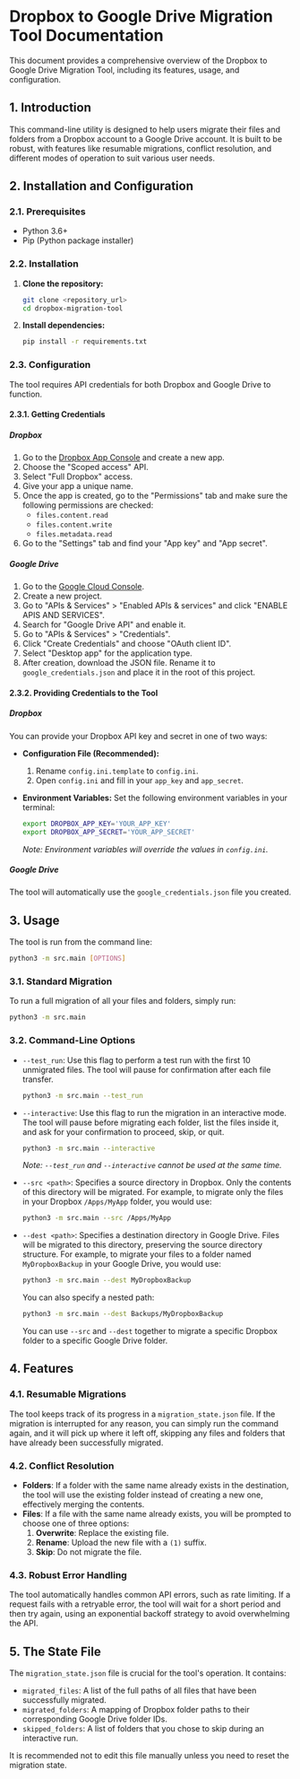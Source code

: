 # Dropbox to Google Drive Migration Tool Documentation

This document provides a comprehensive overview of the Dropbox to Google Drive Migration Tool, including its features, usage, and configuration.

## 1. Introduction

This command-line utility is designed to help users migrate their files and folders from a Dropbox account to a Google Drive account. It is built to be robust, with features like resumable migrations, conflict resolution, and different modes of operation to suit various user needs.

## 2. Installation and Configuration

### 2.1. Prerequisites

*   Python 3.6+
*   Pip (Python package installer)

### 2.2. Installation

1.  **Clone the repository:**
    ```bash
    git clone <repository_url>
    cd dropbox-migration-tool
    ```

2.  **Install dependencies:**
    ```bash
    pip install -r requirements.txt
    ```

### 2.3. Configuration

The tool requires API credentials for both Dropbox and Google Drive to function.

#### 2.3.1. Getting Credentials

##### Dropbox
1. Go to the [Dropbox App Console](https://www.dropbox.com/developers/apps) and create a new app.
2. Choose the "Scoped access" API.
3. Select "Full Dropbox" access.
4. Give your app a unique name.
5. Once the app is created, go to the "Permissions" tab and make sure the following permissions are checked:
    - `files.content.read`
    - `files.content.write`
    - `files.metadata.read`
6. Go to the "Settings" tab and find your "App key" and "App secret".

##### Google Drive
1. Go to the [Google Cloud Console](https://console.cloud.google.com/).
2. Create a new project.
3. Go to "APIs & Services" > "Enabled APIs & services" and click "ENABLE APIS AND SERVICES".
4. Search for "Google Drive API" and enable it.
5. Go to "APIs & Services" > "Credentials".
6. Click "Create Credentials" and choose "OAuth client ID".
7. Select "Desktop app" for the application type.
8. After creation, download the JSON file. Rename it to `google_credentials.json` and place it in the root of this project.

#### 2.3.2. Providing Credentials to the Tool

##### Dropbox
You can provide your Dropbox API key and secret in one of two ways:

*   **Configuration File (Recommended):**
    1.  Rename `config.ini.template` to `config.ini`.
    2.  Open `config.ini` and fill in your `app_key` and `app_secret`.

*   **Environment Variables:**
    Set the following environment variables in your terminal:
    ```bash
    export DROPBOX_APP_KEY='YOUR_APP_KEY'
    export DROPBOX_APP_SECRET='YOUR_APP_SECRET'
    ```
    *Note: Environment variables will override the values in `config.ini`.*

##### Google Drive
The tool will automatically use the `google_credentials.json` file you created.

## 3. Usage

The tool is run from the command line:

```bash
python3 -m src.main [OPTIONS]
```

### 3.1. Standard Migration

To run a full migration of all your files and folders, simply run:

```bash
python3 -m src.main
```

### 3.2. Command-Line Options

*   `--test_run`: Use this flag to perform a test run with the first 10 unmigrated files. The tool will pause for confirmation after each file transfer.

    ```bash
    python3 -m src.main --test_run
    ```

*   `--interactive`: Use this flag to run the migration in an interactive mode. The tool will pause before migrating each folder, list the files inside it, and ask for your confirmation to proceed, skip, or quit.

    ```bash
    python3 -m src.main --interactive
    ```

    *Note: `--test_run` and `--interactive` cannot be used at the same time.*

*   `--src <path>`: Specifies a source directory in Dropbox. Only the contents of this directory will be migrated. For example, to migrate only the files in your Dropbox `/Apps/MyApp` folder, you would use:
    ```bash
    python3 -m src.main --src /Apps/MyApp
    ```

*   `--dest <path>`: Specifies a destination directory in Google Drive. Files will be migrated to this directory, preserving the source directory structure. For example, to migrate your files to a folder named `MyDropboxBackup` in your Google Drive, you would use:
    ```bash
    python3 -m src.main --dest MyDropboxBackup
    ```
    You can also specify a nested path:
    ```bash
    python3 -m src.main --dest Backups/MyDropboxBackup
    ```

    You can use `--src` and `--dest` together to migrate a specific Dropbox folder to a specific Google Drive folder.

## 4. Features

### 4.1. Resumable Migrations

The tool keeps track of its progress in a `migration_state.json` file. If the migration is interrupted for any reason, you can simply run the command again, and it will pick up where it left off, skipping any files and folders that have already been successfully migrated.

### 4.2. Conflict Resolution

*   **Folders**: If a folder with the same name already exists in the destination, the tool will use the existing folder instead of creating a new one, effectively merging the contents.
*   **Files**: If a file with the same name already exists, you will be prompted to choose one of three options:
    1.  **Overwrite**: Replace the existing file.
    2.  **Rename**: Upload the new file with a `(1)` suffix.
    3.  **Skip**: Do not migrate the file.

### 4.3. Robust Error Handling

The tool automatically handles common API errors, such as rate limiting. If a request fails with a retryable error, the tool will wait for a short period and then try again, using an exponential backoff strategy to avoid overwhelming the API.

## 5. The State File

The `migration_state.json` file is crucial for the tool's operation. It contains:

*   `migrated_files`: A list of the full paths of all files that have been successfully migrated.
*   `migrated_folders`: A mapping of Dropbox folder paths to their corresponding Google Drive folder IDs.
*   `skipped_folders`: A list of folders that you chose to skip during an interactive run.

It is recommended not to edit this file manually unless you need to reset the migration state.
